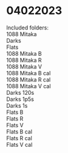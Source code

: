 # 04022023

Included folders:  
 1088 Mitaka  
 Darks  
 Flats  
 1088 Mitaka B  
 1088 Mitaka R  
 1088 Mitaka V  
 1088 Mitaka B cal  
 1088 Mitaka R cal  
 1088 Mitaka V cal  
 Darks 120s  
 Darks 1p5s  
 Darks 1s  
 Flats B  
 Flats R  
 Flats V  
 Flats B cal  
 Flats R cal  
 Flats V cal  
